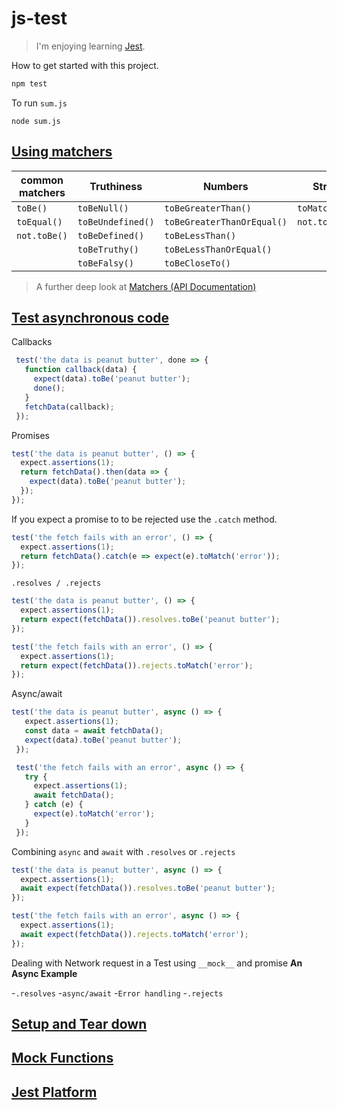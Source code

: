 # js-test

> I'm enjoying learning [Jest](https://facebook.github.io/jest/).

How to get started with this project.

```bash
npm test
```

To run `sum.js`

```node
node sum.js
```

## [Using matchers](https://facebook.github.io/jest/docs/en/using-matchers.html)

| common matchers | Truthiness        | Numbers                    | Strings         | Arrays            | Exceptions |
| --------------- | ------------      | -------------------        | -----------     | -------------     | -----------|
| `toBe()`        | `toBeNull()`      | `toBeGreaterThan()`        | `toMatch()`     | `toContain()`     | `toThrow()`|
| `toEqual()`     | `toBeUndefined()` | `toBeGreaterThanOrEqual()` | `not.toMatch()` | `not.toContain()` |            |
| `not.toBe()`    | `toBeDefined()`   | `toBeLessThan()`           |                 |                   |            |
|                 | `toBeTruthy()`    | `toBeLessThanOrEqual()`    |                 |                   |            |
|                 | `toBeFalsy()`     | `toBeCloseTo()`             |

  > A further deep look at [Matchers (API Documentation)](https://facebook.github.io/jest/docs/en/api.html)

## [Test asynchronous code](https://facebook.github.io/jest/docs/en/asynchronous.html)

 Callbacks
 ```js
  test('the data is peanut butter', done => {
    function callback(data) {
      expect(data).toBe('peanut butter');
      done();
    }
    fetchData(callback);
  });
 ```
  Promises
  ```js
  test('the data is peanut butter', () => {
    expect.assertions(1);
    return fetchData().then(data => {
      expect(data).toBe('peanut butter');
    });
  });
  ```
  If you expect a promise to to be rejected use the `.catch` method.
  ```js
  test('the fetch fails with an error', () => {
    expect.assertions(1);
    return fetchData().catch(e => expect(e).toMatch('error'));
  });
  ```
  `.resolves / .rejects`
  ```js
  test('the data is peanut butter', () => {
    expect.assertions(1);
    return expect(fetchData()).resolves.toBe('peanut butter');
  });
  ```
  ```js
  test('the fetch fails with an error', () => {
    expect.assertions(1);
    return expect(fetchData()).rejects.toMatch('error');
  });
 ```
 Async/await
 ```js
 test('the data is peanut butter', async () => {
    expect.assertions(1);
    const data = await fetchData();
    expect(data).toBe('peanut butter');
  });

  test('the fetch fails with an error', async () => {
    try {
      expect.assertions(1);
      await fetchData();
    } catch (e) {
      expect(e).toMatch('error');
    }
  });
 ```
  Combining `async` and `await` with `.resolves` or `.rejects`
  ```js
  test('the data is peanut butter', async () => {
    expect.assertions(1);
    await expect(fetchData()).resolves.toBe('peanut butter');
  });

  test('the fetch fails with an error', async () => {
    expect.assertions(1);
    await expect(fetchData()).rejects.toMatch('error');
  });
  ```

 Dealing with Network request in a Test using `__mock__` and promise **An Async Example**

 -`.resolves`
 -`async/await`
 -`Error handling`
 -`.rejects`

## [Setup and Tear down](https://facebook.github.io/jest/docs/en/setup-teardown.html)

## [Mock Functions](https://facebook.github.io/jest/docs/en/mock-functions.html)

## [Jest Platform](https://facebook.github.io/jest/docs/en/jest-platform.html)
